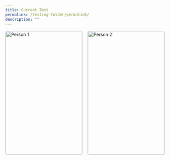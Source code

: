 ```yaml
---
title: Current Test
permalink: /testing-folder/permalink/
description: ""
---
```

<style>.card-container {
  display: flex;
  flex-wrap: wrap;
  justify-content: space-between;
}

.card {
  width: calc(50% - 10px);
  margin-bottom: 20px;
  border: 1px solid #ccc;
  border-radius: 5px;
  overflow: hidden;
}

.card img {
  width: 100%;
  height: auto;
  object-fit: cover;
}

.card-info {
  padding: 20px;
  display: flex;
  flex-direction: column;
  justify-content: space-between;
  height: 100%;
}

.card-info h2 {
  margin-top: 0;
}

.card-link {
  margin-top: auto;
}

.tenure {
  margin-top: 10px;
  font-style: italic;
}
</style>
<div class="card-container">
  <div class="card">
    <img alt="Person 1" src="person1.jpg">
    <div class="card-info">
      <h2>Person 1</h2>
      <p class="summary">Lorem ipsum dolor sit amet, consectetur adipiscing elit. Sed sit amet nisi commodo, ullamcorper magna at, faucibus ex. Etiam auctor rutrum urna, id bibendum est vehicula id.</p>
      <p class="card-link"><a href="#">Click me</a></p>
      <p class="tenure">10 years in organization</p>
    </div>
  </div>
  
  <div class="card">
    <img alt="Person 2" src="person2.jpg">
    <div class="card-info">
      <h2>Person 2</h2>
      <p class="summary">Lorem ipsum dolor sit amet, consectetur adipiscing elit. Sed sit amet nisi commodo, ullamcorper magna at, faucibus ex. Etiam auctor rutrum urna, id bibendum est vehicula id. Praesent quis ex lacinia, luctus libero sed, imperdiet mi. Nam ut consequat sapien, eu cursus sapien.</p>
      <p class="card-link"><a href="#">Click me</a></p>
      <p class="tenure">5 years in organization</p>
    </div>
  </div>
</div>
